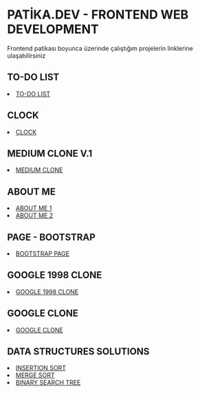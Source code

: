 # PATİKA.DEV - FRONTEND WEB DEVELOPMENT
Frontend patikası boyunca üzerinde çalıştığım projelerin linklerine ulaşabilirsiniz
<h2>TO-DO LIST </h2>
<li><a href="https://github.com/lamiademirok/patikaDev/tree/main/JS/responsive-to-do-list"> TO-DO LIST </a></li>

<h2> CLOCK </h2>
<li><a href="https://github.com/lamiademirok/patikaDev/tree/main/JS/Odev1"> CLOCK </a></li>

<h2> MEDIUM CLONE V.1 </h2>
<li><a href="https://github.com/lamiademirok/patikaDev/tree/main/mediumClone">MEDIUM CLONE </a></li>

<h2>ABOUT ME </h2>
<li><a href="https://github.com/lamiademirok/patikaDev/blob/main/HTML/Odev1/index.html"> ABOUT ME 1 </a></li>
<li><a href="https://github.com/lamiademirok/patikaDev/blob/main/HTML/Odev2/index.html"> ABOUT ME 2 </a></li>

<h2> PAGE - BOOTSTRAP </h2>
<li><a href="https://github.com/lamiademirok/patikaDev/tree/main/bootstrapPage">BOOTSTRAP PAGE </a></li>

<h2>GOOGLE 1998 CLONE </h2>
<li><a href="https://github.com/lamiademirok/patikaDev/tree/main/HTML/Odev3"> GOOGLE 1998 CLONE </a></li>

<h2>GOOGLE CLONE</h2>
<li><a href="https://github.com/lamiademirok/patikaDev/tree/main/CSS/Odev2"> GOOGLE CLONE </a></li>

<h2>DATA STRUCTURES SOLUTIONS </h2>
<li><a href="https://github.com/lamiademirok/patikaDev/blob/main/data-structures/insertionSort"> INSERTION SORT </a></li>
<li><a href="https://github.com/lamiademirok/patikaDev/blob/main/data-structures/mergeSort"> MERGE SORT </a></li>
<li><a href="https://github.com/lamiademirok/patikaDev/blob/main/data-structures/binarySearchTree"> BINARY SEARCH TREE </a></li>


